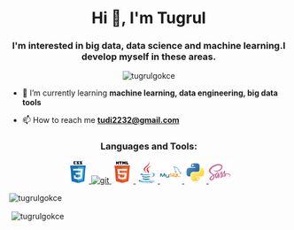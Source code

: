 <h1 align="center">Hi 👋, I'm Tugrul</h1>
<h3 align="center">I'm interested in big data, data science and machine learning.I develop myself in these areas.</h3>

<p align="center"> <img src="https://komarev.com/ghpvc/?username=tugrulgokce&label=Profile%20views&color=0e75b6&style=flat" alt="tugrulgokce" /> </p>

- 🌱 I’m currently learning **machine learning, data engineering, big data tools**

- 📫 How to reach me **tudi2232@gmail.com**


<h3 align="center">Languages and Tools:</h3>
<p align="center"> <a href="https://www.w3schools.com/css/" target="_blank"> <img src="https://raw.githubusercontent.com/devicons/devicon/master/icons/css3/css3-original-wordmark.svg" alt="css3" width="40" height="40"/> </a> <a href="https://git-scm.com/" target="_blank"> <img src="https://www.vectorlogo.zone/logos/git-scm/git-scm-icon.svg" alt="git" width="40" height="40"/> </a> <a href="https://www.w3.org/html/" target="_blank"> <img src="https://raw.githubusercontent.com/devicons/devicon/master/icons/html5/html5-original-wordmark.svg" alt="html5" width="40" height="40"/> </a> <a href="https://www.java.com" target="_blank"> <img src="https://raw.githubusercontent.com/devicons/devicon/master/icons/java/java-original.svg" alt="java" width="40" height="40"/> </a> <a href="https://www.mysql.com/" target="_blank"> <img src="https://raw.githubusercontent.com/devicons/devicon/master/icons/mysql/mysql-original-wordmark.svg" alt="mysql" width="40" height="40"/> </a> <a href="https://www.python.org" target="_blank"> <img src="https://raw.githubusercontent.com/devicons/devicon/master/icons/python/python-original.svg" alt="python" width="40" height="40"/> </a> <a href="https://sass-lang.com" target="_blank"> <img src="https://raw.githubusercontent.com/devicons/devicon/master/icons/sass/sass-original.svg" alt="sass" width="40" height="40"/> </a> </p>

<p><img align="center" src="https://github-readme-stats.vercel.app/api/top-langs?username=tugrulgokce&show_icons=true&locale=en&layout=compact" alt="tugrulgokce" /></p>

<p>&nbsp;<img align="center" src="https://github-readme-stats.vercel.app/api?username=tugrulgokce&show_icons=true&locale=en" alt="tugrulgokce" /></p>
